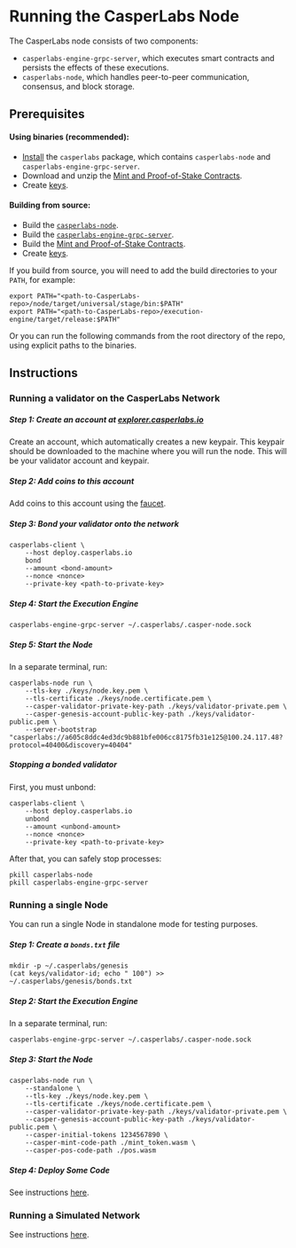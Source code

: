 # Running the CasperLabs Node

The CasperLabs node consists of two components:
* `casperlabs-engine-grpc-server`, which executes smart contracts and persists the effects of these executions.
* `casperlabs-node`, which handles peer-to-peer communication, consensus, and block storage.

## Prerequisites

#### Using binaries (recommended):
* [Install](INSTALL.md) the `casperlabs` package, which contains `casperlabs-node` and `casperlabs-engine-grpc-server`.
* Download and unzip the [Mint and Proof-of-Stake Contracts](http://repo.casperlabs.io/casperlabs/repo/dev/blessed-contracts.tar.gz).
* Create [keys](KEYS.md#generating-node-keys-and-validator-keys).

#### Building from source:
* Build the [`casperlabs-node`](BUILD.md#build-the-node).
* Build the [`casperlabs-engine-grpc-server`](BUILD.md#build-the-casperlabs-engine-grpc-server).
* Build the [Mint and Proof-of-Stake Contracts](BUILD.md#build-the-mint-and-proof-of-stake-contracts).
* Create [keys](KEYS.md#generating-node-keys-and-validator-keys).

If you build from source, you will need to add the build directories to your `PATH`, for example:
```
export PATH="<path-to-CasperLabs-repo>/node/target/universal/stage/bin:$PATH"
export PATH="<path-to-CasperLabs-repo>/execution-engine/target/release:$PATH"
```
Or you can run the following commands from the root directory of the repo, using explicit paths to the binaries.

## Instructions

### Running a validator on the CasperLabs Network

##### Step 1: Create an account at [explorer.casperlabs.io](https://explorer.casperlabs.io)

Create an account, which automatically creates a new keypair.  This keypair should be downloaded to the machine where you will run the node.  This will be your validator account and keypair.

##### Step 2: Add coins to this account

Add coins to this account using the [faucet](https://explorer.casperlabs.io/#/faucet).

##### Step 3: Bond your validator onto the network

```
casperlabs-client \
    --host deploy.casperlabs.io 
    bond 
    --amount <bond-amount>
    --nonce <nonce>
    --private-key <path-to-private-key>
```

##### Step 4: Start the Execution Engine

```
casperlabs-engine-grpc-server ~/.casperlabs/.casper-node.sock
```

##### Step 5: Start the Node

In a separate terminal, run:
```
casperlabs-node run \
    --tls-key ./keys/node.key.pem \
    --tls-certificate ./keys/node.certificate.pem \
    --casper-validator-private-key-path ./keys/validator-private.pem \
    --casper-genesis-account-public-key-path ./keys/validator-public.pem \
    --server-bootstrap "casperlabs://a605c8ddc4ed3dc9b881bfe006cc8175fb31e125@100.24.117.48?protocol=40400&discovery=40404"
```

##### Stopping a bonded validator 

First, you must unbond:
```
casperlabs-client \
    --host deploy.casperlabs.io 
    unbond 
    --amount <unbond-amount>
    --nonce <nonce>
    --private-key <path-to-private-key>
```

After that, you can safely stop processes:
```
pkill casperlabs-node
pkill casperlabs-engine-grpc-server
```

### Running a single Node

You can run a single Node in standalone mode for testing purposes.

##### Step 1: Create a `bonds.txt` file

```
mkdir -p ~/.casperlabs/genesis
(cat keys/validator-id; echo " 100") >> ~/.casperlabs/genesis/bonds.txt
```

##### Step 2: Start the Execution Engine

In a separate terminal, run:
```
casperlabs-engine-grpc-server ~/.casperlabs/.casper-node.sock
```

##### Step 3: Start the Node

```
casperlabs-node run \
    --standalone \
    --tls-key ./keys/node.key.pem \
    --tls-certificate ./keys/node.certificate.pem \
    --casper-validator-private-key-path ./keys/validator-private.pem \
    --casper-genesis-account-public-key-path ./keys/validator-public.pem \
    --casper-initial-tokens 1234567890 \
    --casper-mint-code-path ./mint_token.wasm \
    --casper-pos-code-path ./pos.wasm
```

##### Step 4: Deploy Some Code

See instructions [here](CONTRACTS.md).

### Running a Simulated Network

See instructions [here](../hack/docker/README.md).
